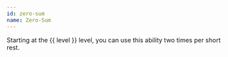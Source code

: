 ```yaml
---
id: zero-sum
name: Zero-Sum
---
```

Starting at the {{ level }} level, you can use this ability two times per short rest.
